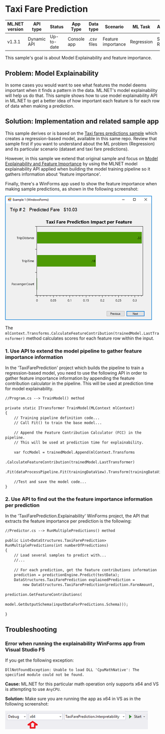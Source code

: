 # Taxi Fare Prediction

| ML.NET version | API type          | Status                        | App Type    | Data type | Scenario            | ML Task                   | Algorithms                  |
|----------------|-------------------|-------------------------------|-------------|-----------|---------------------|---------------------------|-----------------------------|
| v1.3.1           | Dynamic API | Up-to-date | Console app | .csv files | Feature importance | Regression | Sdca Regression |

This sample's goal is about Model Explainability and feature importance.

## Problem: Model Explainability

In some cases you would want to see what features the model deems important when it finds a pattern in the data. ML.NET's model explainability will help us do that. This sample shows how to use model explainability API in ML.NET to get a better idea of how important each feature is for each row of data when making a prediction. 

## Solution: Implementation and related sample app

This sample derives or is based on the [Taxi fares predictions sample](/samples/csharp/getting-started/Regression_TaxiFarePrediction) which creates a regression-based model, available in this same repo. Review that sample first if you want to understand about the ML problem (Regression) and its particular scenario (dataset and taxi fare predictions).

However, in this sample we extend that original sample and focus on [Model Explainability and Feature Importance](https://medium.com/@Zelros/a-brief-history-of-machine-learning-models-explainability-f1c3301be9dc) by using the MLNET model explainability API applied when building the model training pipeline so it gathers information about 'feature importance'.

Finally, there's a WinForms app used to show the feature importance when making sample predictions, as shown in the following screenshot:

![Feature importance](images/Feature-Importance-Chart.png)

The `mlContext.Transforms.CalculateFeatureContribution(trainedModel.LastTransformer)` method calculates scores for each feature row within the input.

### 1. Use API to extend the model pipeline to gather feature importance information

In the 'TaxiFarePrediction' project which builds the pipeline to train a regression-based model, you need to use the following API in order to gather feature importance information by appending the feature contribution calculator in the pipeline. This will be used at prediction time for model explainability. 


```CSharp
//Program.cs --> TrainModel() method

private static ITransformer TrainModel(MLContext mlContext)
{
    // Training pipeline definition code...
    // Call Fit() to train the base model...

    // Append the Feature Contribution Calculator (FCC) in the pipeline. 
    // This will be used at prediction time for explainability. 

    var fccModel = trainedModel.Append(mlContext.Transforms
                        .CalculateFeatureContribution(trainedModel.LastTransformer)
                        .Fit(dataProcessPipeline.Fit(trainingDataView).Transform(trainingDataView)));

    //Test and save the model code...
}

```

### 2. Use API to find out the the feature importance information per prediction

In the 'TaxiFarePrediction.Explainability' WinForms project, the API that extracts the feature importance per prediction is the following:

```CSharp
//Predictor.cs --> RunMultiplePredictions() method

public List<DataStructures.TaxiFarePrediction> RunMultiplePredictions(int numberOfPredictions)
{
    // Load several samples to predict with...
    //... 

    // For each prediction, get the feature contributions information
    prediction = predictionEngine.Predict(testData);
    DataStructures.TaxiFarePrediction explainedPrediction = 
        new DataStructures.TaxiFarePrediction(prediction.FareAmount, 
                                              prediction.GetFeatureContributions(
                                                                model.GetOutputSchema(inputDataForPredictions.Schema)));

}

```


## Troubleshooting

### Error when running the explainability WinForms app from Visual Studio F5

If you get the following exception:

```
DllNotFoundException: Unable to load DLL 'CpuMathNative': The specified module could not be found.
```

**Cause:** ML.NET for this particular math operation only supports x64 and VS is attempting to use `AnyCPU`. 

**Solution:** Make sure you are running the app as x64 in VS as in the following screenshot:

![Feature importance](images/cpu-arch-exception_3.png)
